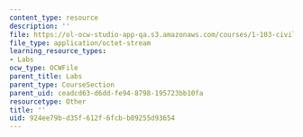 ```yaml
---
content_type: resource
description: ''
file: https://ol-ocw-studio-app-qa.s3.amazonaws.com/courses/1-103-civil-engineering-materials-laboratory-spring-2004/924ee79bd35f612f6fcbb09255d93654_GroupA1.zip
file_type: application/octet-stream
learning_resource_types:
- Labs
ocw_type: OCWFile
parent_title: Labs
parent_type: CourseSection
parent_uid: ceadcd63-d6dd-fe94-8798-195723bb10fa
resourcetype: Other
title: ''
uid: 924ee79b-d35f-612f-6fcb-b09255d93654
---
```

